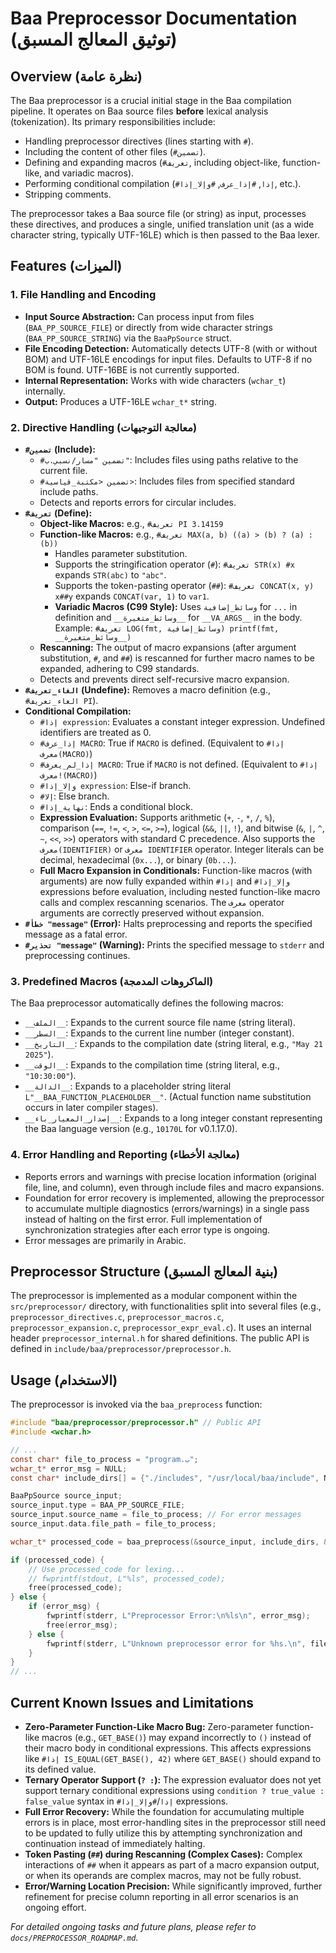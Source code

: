 # Baa Preprocessor Documentation (توثيق المعالج المسبق)

## Overview (نظرة عامة)

The Baa preprocessor is a crucial initial stage in the Baa compilation pipeline. It operates on Baa source files **before** lexical analysis (tokenization). Its primary responsibilities include:

* Handling preprocessor directives (lines starting with `#`).
* Including the content of other files (`#تضمين`).
* Defining and expanding macros (`#تعريف`, including object-like, function-like, and variadic macros).
* Performing conditional compilation (`#إذا`, `#إذا_عرف`, `#وإلا_إذا`, etc.).
* Stripping comments.

The preprocessor takes a Baa source file (or string) as input, processes these directives, and produces a single, unified translation unit (as a wide character string, typically UTF-16LE) which is then passed to the Baa lexer.

## Features (الميزات)

### 1. File Handling and Encoding

* **Input Source Abstraction:** Can process input from files (`BAA_PP_SOURCE_FILE`) or directly from wide character strings (`BAA_PP_SOURCE_STRING`) via the `BaaPpSource` struct.
* **File Encoding Detection:** Automatically detects UTF-8 (with or without BOM) and UTF-16LE encodings for input files. Defaults to UTF-8 if no BOM is found. UTF-16BE is not currently supported.
* **Internal Representation:** Works with wide characters (`wchar_t`) internally.
* **Output:** Produces a UTF-16LE `wchar_t*` string.

### 2. Directive Handling (معالجة التوجيهات)

* **`#تضمين` (Include):**
  * `#تضمين "مسار/نسبي.ب"`: Includes files using paths relative to the current file.
  * `#تضمين <مكتبة_قياسية>`: Includes files from specified standard include paths.
  * Detects and reports errors for circular includes.
* **`#تعريف` (Define):**
  * **Object-like Macros:** e.g., `#تعريف PI 3.14159`
  * **Function-like Macros:** e.g., `#تعريف MAX(a, b) ((a) > (b) ? (a) : (b))`
    * Handles parameter substitution.
    * Supports the stringification operator (`#`): `#تعريف STR(x) #x` expands `STR(abc)` to `"abc"`.
    * Supports the token-pasting operator (`##`): `#تعريف CONCAT(x, y) x##y` expands `CONCAT(var, 1)` to `var1`.
    * **Variadic Macros (C99 Style):** Uses `وسائط_إضافية` for `...` in definition and `__وسائط_متغيرة__` for `__VA_ARGS__` in the body.
            Example: `#تعريف LOG(fmt, وسائط_إضافية) printf(fmt, __وسائط_متغيرة__)`
  * **Rescanning:** The output of macro expansions (after argument substitution, `#`, and `##`) is rescanned for further macro names to be expanded, adhering to C99 standards.
  * Detects and prevents direct self-recursive macro expansion.
* **`#الغاء_تعريف` (Undefine):** Removes a macro definition (e.g., `#الغاء_تعريف PI`).
* **Conditional Compilation:**
  * `#إذا expression`: Evaluates a constant integer expression. Undefined identifiers are treated as 0.
  * `#إذا_عرف MACRO`: True if `MACRO` is defined. (Equivalent to `#إذا معرف(MACRO)`)
  * `#إذا_لم_يعرف MACRO`: True if `MACRO` is not defined. (Equivalent to `#إذا !معرف(MACRO)`)
  * `#وإلا_إذا expression`: Else-if branch.
  * `#إلا`: Else branch.
  * `#نهاية_إذا`: Ends a conditional block.
  * **Expression Evaluation:** Supports arithmetic (`+`, `-`, `*`, `/`, `%`), comparison (`==`, `!=`, `<`, `>`, `<=`, `>=`), logical (`&&`, `||`, `!`), and bitwise (`&`, `|`, `^`, `~`, `<<`, `>>`) operators with standard C precedence. Also supports the `معرف(IDENTIFIER)` or `معرف IDENTIFIER` operator. Integer literals can be decimal, hexadecimal (`0x...`), or binary (`0b...`).
  * **Full Macro Expansion in Conditionals:** Function-like macros (with arguments) are now fully expanded within `#إذا` and `#وإلا_إذا` expressions before evaluation, including nested function-like macro calls and complex rescanning scenarios. The `معرف` operator arguments are correctly preserved without expansion.
* **`#خطأ "message"` (Error):** Halts preprocessing and reports the specified message as a fatal error.
* **`#تحذير "message"` (Warning):** Prints the specified message to `stderr` and preprocessing continues.

### 3. Predefined Macros (الماكروهات المدمجة)

The Baa preprocessor automatically defines the following macros:

* `__الملف__`: Expands to the current source file name (string literal).
* `__السطر__`: Expands to the current line number (integer constant).
* `__التاريخ__`: Expands to the compilation date (string literal, e.g., `"May 21 2025"`).
* `__الوقت__`: Expands to the compilation time (string literal, e.g., `"10:30:00"`).
* `__الدالة__`: Expands to a placeholder string literal `L"__BAA_FUNCTION_PLACEHOLDER__"`. (Actual function name substitution occurs in later compiler stages).
* `__إصدار_المعيار_باء__`: Expands to a long integer constant representing the Baa language version (e.g., `10170L` for v0.1.17.0).

### 4. Error Handling and Reporting (معالجة الأخطاء)

* Reports errors and warnings with precise location information (original file, line, and column), even through include files and macro expansions.
* Foundation for error recovery is implemented, allowing the preprocessor to accumulate multiple diagnostics (errors/warnings) in a single pass instead of halting on the first error. Full implementation of synchronization strategies after each error type is ongoing.
* Error messages are primarily in Arabic.

## Preprocessor Structure (بنية المعالج المسبق)

The preprocessor is implemented as a modular component within the `src/preprocessor/` directory, with functionalities split into several files (e.g., `preprocessor_directives.c`, `preprocessor_macros.c`, `preprocessor_expansion.c`, `preprocessor_expr_eval.c`). It uses an internal header `preprocessor_internal.h` for shared definitions. The public API is defined in `include/baa/preprocessor/preprocessor.h`.

## Usage (الاستخدام)

The preprocessor is invoked via the `baa_preprocess` function:

```c
#include "baa/preprocessor/preprocessor.h" // Public API
#include <wchar.h>

// ...
const char* file_to_process = "program.ب";
wchar_t* error_msg = NULL;
const char* include_dirs[] = {"./includes", "/usr/local/baa/include", NULL};

BaaPpSource source_input;
source_input.type = BAA_PP_SOURCE_FILE;
source_input.source_name = file_to_process; // For error messages
source_input.data.file_path = file_to_process;

wchar_t* processed_code = baa_preprocess(&source_input, include_dirs, &error_msg);

if (processed_code) {
    // Use processed_code for lexing...
    // fwprintf(stdout, L"%ls", processed_code);
    free(processed_code);
} else {
    if (error_msg) {
        fwprintf(stderr, L"Preprocessor Error:\n%ls\n", error_msg);
        free(error_msg);
    } else {
        fwprintf(stderr, L"Unknown preprocessor error for %hs.\n", file_to_process);
    }
}
// ...
```

## Current Known Issues and Limitations

* **Zero-Parameter Function-Like Macro Bug:** Zero-parameter function-like macros (e.g., `GET_BASE()`) may expand incorrectly to `()` instead of their macro body in conditional expressions. This affects expressions like `#إذا IS_EQUAL(GET_BASE(), 42)` where `GET_BASE()` should expand to its defined value.
* **Ternary Operator Support (`? :`):** The expression evaluator does not yet support ternary conditional expressions using `condition ? true_value : false_value` syntax in `#إذا`/`#وإلا_إذا` expressions.
* **Full Error Recovery:** While the foundation for accumulating multiple errors is in place, most error-handling sites in the preprocessor still need to be updated to fully utilize this by attempting synchronization and continuation instead of immediately halting.
* **Token Pasting (`##`) during Rescanning (Complex Cases):** Complex interactions of `##` when it appears as part of a macro expansion output, or when its operands are complex macros, may not be fully robust.
* **Error/Warning Location Precision:** While significantly improved, further refinement for precise column reporting in all error scenarios is an ongoing effort.

*For detailed ongoing tasks and future plans, please refer to `docs/PREPROCESSOR_ROADMAP.md`.*
